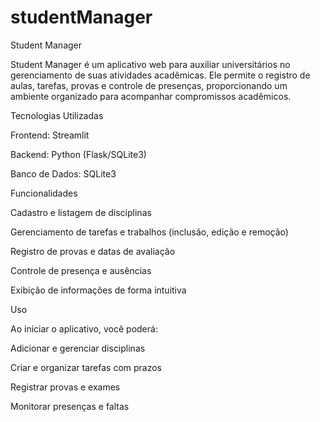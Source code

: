 # studentManager
Student Manager

Student Manager é um aplicativo web para auxiliar universitários no gerenciamento de suas atividades acadêmicas. Ele permite o registro de aulas, tarefas, provas e controle de presenças, proporcionando um ambiente organizado para acompanhar compromissos acadêmicos.

Tecnologias Utilizadas

Frontend: Streamlit

Backend: Python (Flask/SQLite3)

Banco de Dados: SQLite3

Funcionalidades

Cadastro e listagem de disciplinas

Gerenciamento de tarefas e trabalhos (inclusão, edição e remoção)

Registro de provas e datas de avaliação

Controle de presença e ausências

Exibição de informações de forma intuitiva

Uso

Ao iniciar o aplicativo, você poderá:

Adicionar e gerenciar disciplinas

Criar e organizar tarefas com prazos

Registrar provas e exames

Monitorar presenças e faltas